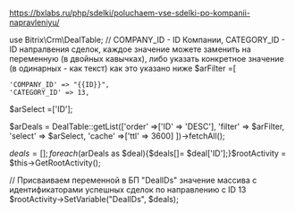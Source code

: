 https://bxlabs.ru/php/sdelki/poluchaem-vse-sdelki-po-kompanii-napravleniyu/

use Bitrix\Crm\DealTable;
// COMPANY_ID - ID Компании, CATEGORY_ID - ID напралвения сделок, каждое значение можете заменить на переменную (в двойных кавычках), либо указать конкретное значение (в одинарных - как текст) как это указано ниже
$arFilter =[

    'COMPANY_ID' => "{{ID}}",
    'CATEGORY_ID' => 13,

$arSelect =['ID'];

$arDeals = DealTable::getList(['order' =>['ID' => 'DESC'],
    'filter' => $arFilter,
    'select' => $arSelect,
    'cache' =>['ttl' => 3600]
])->fetchAll();

$deals =[];
foreach ($arDeals as $deal){$deals[]= $deal['ID'];}$rootActivity = $this->GetRootActivity();

// Присваиваем переменной в БП "DealIDs" значение массива с идентификаторами успешных сделок по направлению с ID 13
$rootActivity->SetVariable("DealIDs", $deals);



